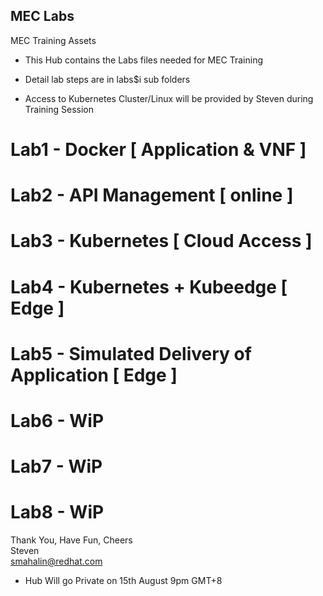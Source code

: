 ## MEC Labs 
MEC Training Assets

- This Hub contains the Labs files needed for MEC Training
- Detail lab steps are in labs$i sub folders

- Access to Kubernetes Cluster/Linux will be provided by Steven during Training Session

# Lab1 - Docker [ Application & VNF  ]
# Lab2 - API Management [ online ]
# Lab3 - Kubernetes [ Cloud Access ]
# Lab4 - Kubernetes + Kubeedge [ Edge ]
# Lab5 - Simulated Delivery of Application [ Edge ]
# Lab6 - WiP 
# Lab7 - WiP 
# Lab8 - WiP 

Thank You, Have Fun, Cheers<br>
Steven<br>
smahalin@redhat.com

* Hub Will go Private on 15th August 9pm GMT+8